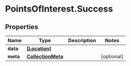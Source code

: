 # PointsOfInterest.Success

## Properties

Name | Type | Description | Notes
------------ | ------------- | ------------- | -------------
**data** | [**[Location]**](Location.md) |  | 
**meta** | [**CollectionMeta**](CollectionMeta.md) |  | [optional] 



